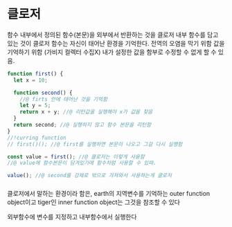 # 클로저

함수 내부에서 정의된 함수(본문)을 외부에서 반환하는 것을 클로저
내부 함수를 담고 있는 것이 클로저
함수는 자신이 태어난 환경을 기억한다.
전역의 오염을 막기 위함
값을 기억하기 위함 (가비지 컬렉터 수집X)
내가 설정한 값을 함부로 수정할 수 없게 할 수 있음.

```js
function first() {
  let x = 10;

  function second() {
    //@ firts 안에 태어난 것을 기억함
    let y = 5;
    return x + y; //@ 리턴값을 실행해야 x가 값을 찾음
  }
  return second; //@ 실행하지 않고 함수 본문을 리턴함
}
//!curring function
// first()(); //@ first를 실행하면 본문이 나오고 그걸 다시 실행함

const value = first(); //@ 클로저는 이렇게 사용함
//@ value에 함수본문이 담겨있기에 함수처럼 사용할 수 있따.

value(); //@ second를 강제로 밖으로 가져와서 사용하는게 클로저
```

###

클로저에서 말하는 환경이라 함은,
earth의 지역변수를 기억하는 outer function object이고
tiger인 inner function object는 그것을 참조할 수 있다

외부함수에 변수를 지정하고 내부함수에서 실행한다

